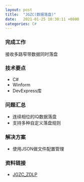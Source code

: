 ```yaml
---
layout: post
title:  "JGZC(数据落盘)"
date:   2021-01-25 10:30:11 +0800
categories: C#
---
```


### 完成工作

接收多路窄带数据同时落盘

### 技术要点

- C#
- Winform
- DevExpress库

### 问题汇总

- 连续相位的IQ数据落盘
- 支持多种自定义落盘规则

### 解决方案

- 使用JSON做文件配置管理

### 资料链接

- [JGZC_ZDLP](https://github.com/KuzuryuYaichi/JGZC_ZDLP)
